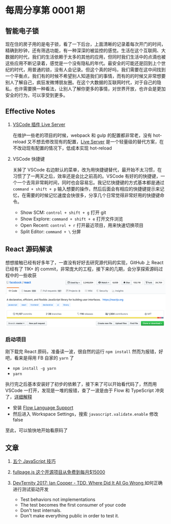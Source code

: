 # 每周分享第 0001 期

## 智能电子锁

现在住的房子用的是电子锁，看了一下后台，上面清晰的记录着每次开门的时间，精确到秒钟，还有筛选功能，有一种深深的被监控的感觉。生活在这个互联网、大数据的时代，我们的生活依赖于太多的其他的应用，但同时我们生活中的点滴也被这些应用不断记录着，感觉是一个没有隐私的年代。最安全的可能还是回到上个世纪的时代，用普通的锁，没有人会记录。但这个真的好吗，我们需要在这中间找到一个平衡点，我们有的时候不希望别人知道我们的事情，而有的的时候又非常想要别人了解自己，疯狂发微博朋友圈。在这个大数据的互联网时代，对于自己的隐私，也许需要换一种看法，让别人了解你更多的事情，对世界开放，也许会是更加安全的行为，可以享受到更多。

## Effective Notes

1. [VSCode 插件 Live Server](https://marketplace.visualstudio.com/items?itemName=ritwickdey.LiveServer)

   在维护一些老的项目的时候，webpack 和 gulp 的配置都非常老，没有 hot-reload 又不想去修改现有的配置，[Live Server](https://marketplace.visualstudio.com/items?itemName=ritwickdey.LiveServer) 是一个轻量级的替代方案，在不改动现有配置的情况下，低成本实现 hot-reload

2. VSCode 快捷键

   关掉了 VSCode 右边默认的菜单，改为用快捷键替代，最开始不太习惯，在习惯了了一两天之后，效率还是会比之前高的。VSCode 有好的的快捷键，一个一个去背非常耗时间，同时也会容易忘。我记忆快捷键的方式基本都是通过 `command + shift + p` 输入想要的操作，然后后面会有相应的快捷键提示来记忆，在需要的时候记忆速度会快很多，分享几个日常觉得非常好用的快捷键命令。

   - Show SCM: `control + shift + g` 打开 git
   - Show Explore: `command + shift + e` 打开文件浏览
   - Open Recent: `control + r` 打开最近项目，用来快速切换项目
   - Split Editor: `command + \` 分屏

## React 源码解读

想想接触已经有好多年了，一直没有好好去研究源代码的实现，GitHub 上 React 已经有了 11K+ 的 commit，非常庞大的工程，接下来的几期，会分享探索源码过程中的一些收获
![](img/github-react.png)

### 启动项目

刚下载完 React 原码，准备读一波，很自然的运行 `npm install` 然而为报错，好吧，看来是得用 FB 自家的 `yarn` 了

- `npm install -g yarn`
- `yarn`

执行完之后基本安装好了初步的依赖了，接下来了可以开始看代码了，然而用 VSCode 一打开，发现是一堆的报错，查了一波是由于 Flow 和 TypeScript 冲突了，[详细解释](https://github.com/flowtype/flow-for-vscode#setup)

- 安装 [Flow Language Support](https://marketplace.visualstudio.com/items?itemName=flowtype.flow-for-vscode)
- 然后进入 Workspace Settings，搜索 `javascript.validate.enable` 修改 false

至此，可以愉快地开始看原码了

## 文章

1. [五个 JavaScript 技巧](https://www.johnstewart.dev/five-programming-patterns-i-like/)
2. [fullpage.js 这个开源项目从免费到每月\$15000](https://www.indiehackers.com/interview/making-15k-month-by-switching-my-freemium-product-to-paid-2771241389)
3. [DevTernity 2017: Ian Cooper - TDD, Where Did It All Go Wrong](https://www.youtube.com/watch?v=EZ05e7EMOLM&t=1520s),如何正确进行测试驱动开发

   - Test behaviors not implementations
   - The test becomes the first consumer of your code
   - Don't test internals.
   - Don't make everything public in order to test it.
